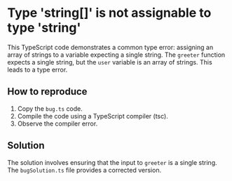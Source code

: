 # Type 'string[]' is not assignable to type 'string'
This TypeScript code demonstrates a common type error: assigning an array of strings to a variable expecting a single string. The `greeter` function expects a single string, but the `user` variable is an array of strings.  This leads to a type error.

## How to reproduce
1. Copy the `bug.ts` code.
2. Compile the code using a TypeScript compiler (tsc).
3. Observe the compiler error.

## Solution
The solution involves ensuring that the input to `greeter` is a single string. The `bugSolution.ts` file provides a corrected version.